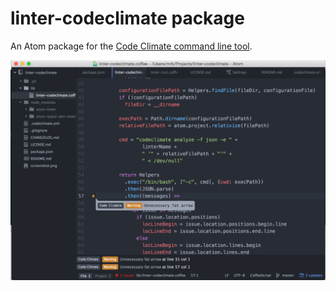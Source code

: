 # linter-codeclimate package

An Atom package for the [Code Climate command line tool](https://github.com/codeclimate/codeclimate).

<img src="screenshot.png">
